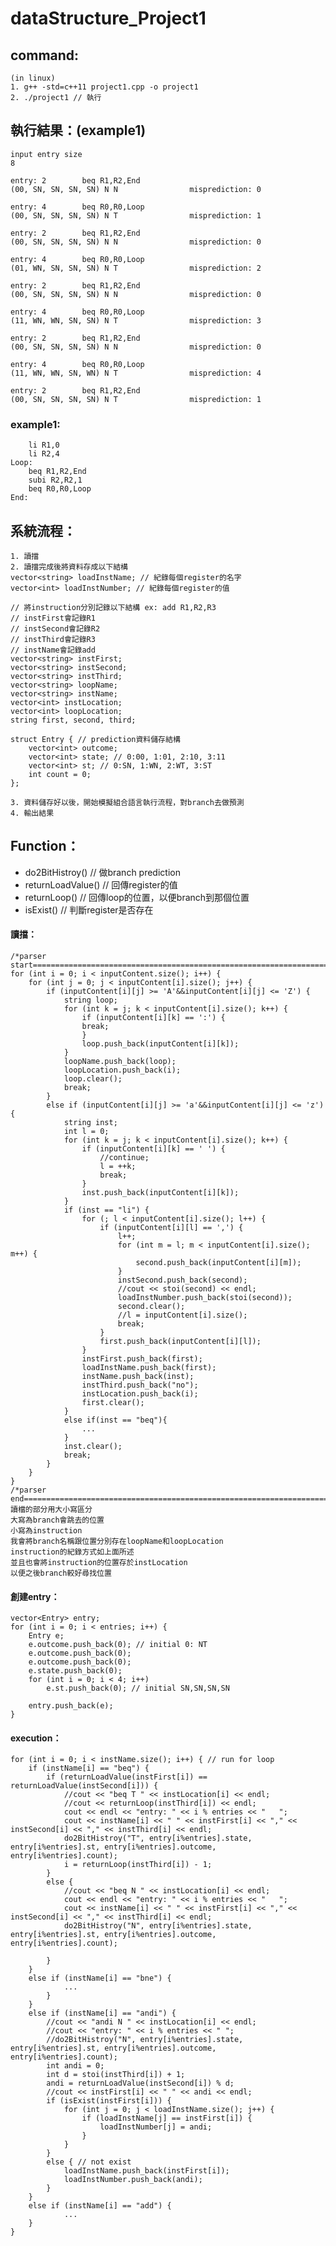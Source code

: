 # dataStructure_Project1
## command:
	(in linux)
	1. g++ -std=c++11 project1.cpp -o project1
	2. ./project1 // 執行

## 執行結果：(example1)
	input entry size
	8

	entry: 2        beq R1,R2,End
	(00, SN, SN, SN, SN) N N                misprediction: 0

	entry: 4        beq R0,R0,Loop
	(00, SN, SN, SN, SN) N T                misprediction: 1

	entry: 2        beq R1,R2,End
	(00, SN, SN, SN, SN) N N                misprediction: 0

	entry: 4        beq R0,R0,Loop
	(01, WN, SN, SN, SN) N T                misprediction: 2

	entry: 2        beq R1,R2,End
	(00, SN, SN, SN, SN) N N                misprediction: 0

	entry: 4        beq R0,R0,Loop
	(11, WN, WN, SN, SN) N T                misprediction: 3

	entry: 2        beq R1,R2,End
	(00, SN, SN, SN, SN) N N                misprediction: 0

	entry: 4        beq R0,R0,Loop
	(11, WN, WN, SN, WN) N T                misprediction: 4

	entry: 2        beq R1,R2,End
	(00, SN, SN, SN, SN) N T                misprediction: 1

### example1:
		li R1,0
		li R2,4
	Loop:
		beq R1,R2,End
		subi R2,R2,1
		beq R0,R0,Loop
	End:

## 系統流程：
	1. 讀擋
	2. 讀擋完成後將資料存成以下結構
	vector<string> loadInstName; // 紀錄每個register的名字
	vector<int> loadInstNumber; // 紀錄每個register的值

	// 將instruction分別記錄以下結構 ex: add R1,R2,R3
	// instFirst會記錄R1
	// instSecond會記錄R2
	// instThird會記錄R3
	// instName會記錄add
	vector<string> instFirst;
	vector<string> instSecond;
	vector<string> instThird;
	vector<string> loopName;
	vector<string> instName;
	vector<int> instLocation;
	vector<int> loopLocation;
	string first, second, third;
	
	struct Entry { // prediction資料儲存結構
		vector<int> outcome;
		vector<int> state; // 0:00, 1:01, 2:10, 3:11
		vector<int> st; // 0:SN, 1:WN, 2:WT, 3:ST
		int count = 0;
	};

	3. 資料儲存好以後，開始模擬組合語言執行流程，對branch去做預測
	4. 輸出結果

## Function：
* do2BitHistroy() // 做branch prediction
* returnLoadValue() // 回傳register的值
* returnLoop() // 回傳loop的位置，以便branch到那個位置
* isExist() // 判斷register是否存在

#### 讀擋：
	/*parser start====================================================================================*/
	for (int i = 0; i < inputContent.size(); i++) {
		for (int j = 0; j < inputContent[i].size(); j++) {
			if (inputContent[i][j] >= 'A'&&inputContent[i][j] <= 'Z') {
				string loop;
				for (int k = j; k < inputContent[i].size(); k++) {
					if (inputContent[i][k] == ':') {
					break;
					}
					loop.push_back(inputContent[i][k]);
				}
				loopName.push_back(loop);
				loopLocation.push_back(i);
				loop.clear();
				break;
			}
			else if (inputContent[i][j] >= 'a'&&inputContent[i][j] <= 'z') {
				string inst;
				int l = 0;
				for (int k = j; k < inputContent[i].size(); k++) {
					if (inputContent[i][k] == ' ') {
						//continue;
						l = ++k;
						break;
					}
					inst.push_back(inputContent[i][k]);
				}
				if (inst == "li") {
					for (; l < inputContent[i].size(); l++) {
						if (inputContent[i][l] == ',') {
							l++;
							for (int m = l; m < inputContent[i].size(); m++) {
								second.push_back(inputContent[i][m]);
							}
							instSecond.push_back(second);
							//cout << stoi(second) << endl;
							loadInstNumber.push_back(stoi(second));
							second.clear();
							//l = inputContent[i].size();
							break;
						}
						first.push_back(inputContent[i][l]);
					}
					instFirst.push_back(first);
					loadInstName.push_back(first);
					instName.push_back(inst);
					instThird.push_back("no");
					instLocation.push_back(i);
					first.clear();
				}
				else if(inst == "beq"){
					...
				}
				inst.clear();
				break;
			}
		}
	}
	/*parser end====================================================================================*/
	讀檔的部分用大小寫區分
	大寫為branch會跳去的位置
	小寫為instruction
	我會將branch名稱跟位置分別存在loopName和loopLocation
	instruction的紀錄方式如上面所述
	並且也會將instruction的位置存於instLocation
	以便之後branch較好尋找位置
	
#### 創建entry：
	vector<Entry> entry;
	for (int i = 0; i < entries; i++) {
		Entry e;
		e.outcome.push_back(0); // initial 0: NT
		e.outcome.push_back(0);
		e.outcome.push_back(0);
		e.state.push_back(0);
		for (int i = 0; i < 4; i++)
			e.st.push_back(0); // initial SN,SN,SN,SN

		entry.push_back(e);
	}

#### execution：
	for (int i = 0; i < instName.size(); i++) { // run for loop
		if (instName[i] == "beq") {
			if (returnLoadValue(instFirst[i]) == returnLoadValue(instSecond[i])) {
				//cout << "beq T " << instLocation[i] << endl;
				//cout << returnLoop(instThird[i]) << endl;
				cout << endl << "entry: " << i % entries << "	";
				cout << instName[i] << " " << instFirst[i] << "," << instSecond[i] << "," << instThird[i] << endl;
				do2BitHistroy("T", entry[i%entries].state, entry[i%entries].st, entry[i%entries].outcome, entry[i%entries].count);
				i = returnLoop(instThird[i]) - 1;
			}
			else {
				//cout << "beq N " << instLocation[i] << endl;
				cout << endl << "entry: " << i % entries << "	";
				cout << instName[i] << " " << instFirst[i] << "," << instSecond[i] << "," << instThird[i] << endl;
				do2BitHistroy("N", entry[i%entries].state, entry[i%entries].st, entry[i%entries].outcome, entry[i%entries].count);
				
			}
		}
		else if (instName[i] == "bne") {
				...
			}
		}
		else if (instName[i] == "andi") {
			//cout << "andi N " << instLocation[i] << endl;
			//cout << "entry: " << i % entries << " ";
			//do2BitHistroy("N", entry[i%entries].state, entry[i%entries].st, entry[i%entries].outcome, entry[i%entries].count);
			int andi = 0;
			int d = stoi(instThird[i]) + 1;
			andi = returnLoadValue(instSecond[i]) % d;
			//cout << instFirst[i] << " " << andi << endl;
			if (isExist(instFirst[i])) {
				for (int j = 0; j < loadInstName.size(); j++) {
					if (loadInstName[j] == instFirst[i]) {
						loadInstNumber[j] = andi;
					}
				}
			}
			else { // not exist
				loadInstName.push_back(instFirst[i]);
				loadInstNumber.push_back(andi);
			}
		}
		else if (instName[i] == "add") {
				...
		}
	}
